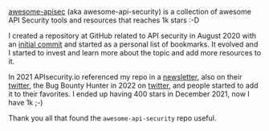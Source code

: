 [awesome-apisec](https://github.com/arainho/awesome-api-security) (aka awesome-api-security) is a collection of awesome API Security tools and resources that reaches 1k stars :-D

I created a repository at GitHub related to API security in August 2020 with an [initial commit](https://github.com/arainho/awesome-api-security/commit/373a99b514eb2f35b482d7ea7e94f13d2a3d6ad6) and started as a personal list of bookmarks.
It evolved and I started to invest and learn more about the topic and add more resources to it.

In 2021 APIsecurity.io referenced my repo in a [newsletter](https://apisecurity.io/issue-162-compromised-googe-cloud-accounts-graphql-as-api-gateway-api-security-guide-and-training/), also on their [twitter](https://twitter.com/apisecurityio/status/1404423379197652993), the Bug Bounty Hunter in 2022 on [twitter](https://twitter.com/tbbhunter/status/1478750754844422144), and people started to add it to their favorites.
I ended up having 400 stars in December 2021, now I have 1k ;-)

Thank you all that found the `awesome-api-security` repo useful.




 

